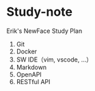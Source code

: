 # Study-note
Erik's NewFace Study Plan


1. Git
2. Docker
3. SW IDE（vim, vscode, ...）
4. Markdown
5. OpenAPI
6. RESTful API
